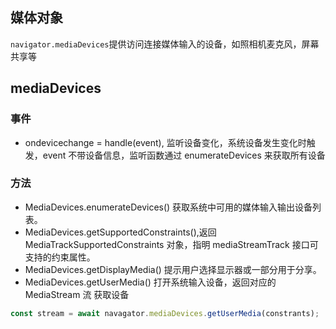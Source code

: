 ## 媒体对象

`navigator.mediaDevices`提供访问连接媒体输入的设备，如照相机麦克风，屏幕共享等

## mediaDevices

### 事件

- ondevicechange = handle(event), 监听设备变化，系统设备发生变化时触发，event 不带设备信息，监听函数通过 enumerateDevices 来获取所有设备

### 方法

- MediaDevices.enumerateDevices() 获取系统中可用的媒体输入输出设备列表。
- MediaDevices.getSupportedConstraints(),返回 MediaTrackSupportedConstraints 对象，指明 mediaStreamTrack 接口可支持的约束属性。
- MediaDevices.getDisplayMedia() 提示用户选择显示器或一部分用于分享。
- MediaDevices.getUserMedia() 打开系统输入设备，返回对应的 MediaStream 流
  获取设备

```javascript
const stream = await navagator.mediaDevices.getUserMedia(constrants);
```
